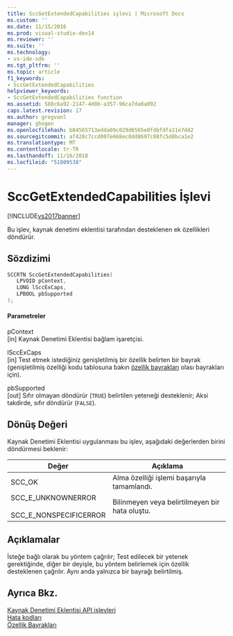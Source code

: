 ```yaml
---
title: SccGetExtendedCapabilities işlevi | Microsoft Docs
ms.custom: ''
ms.date: 11/15/2016
ms.prod: visual-studio-dev14
ms.reviewer: ''
ms.suite: ''
ms.technology:
- vs-ide-sdk
ms.tgt_pltfrm: ''
ms.topic: article
f1_keywords:
- SccGetExtendedCapabilities
helpviewer_keywords:
- SccGetExtendedCapabilities function
ms.assetid: 588c6a92-2147-4d8b-a357-96ca7da0a092
caps.latest.revision: 17
ms.author: gregvanl
manager: ghogen
ms.openlocfilehash: b84565713edda09c029d6565e0fdbfdfa11e7d42
ms.sourcegitcommit: af428c7ccd007e668ec0dd8697c88fc5d8bca1e2
ms.translationtype: MT
ms.contentlocale: tr-TR
ms.lasthandoff: 11/16/2018
ms.locfileid: "51809538"
---
```

# <a name="sccgetextendedcapabilities-function"></a>SccGetExtendedCapabilities İşlevi
[!INCLUDE[vs2017banner](../includes/vs2017banner.md)]

Bu işlev, kaynak denetimi eklentisi tarafından desteklenen ek özellikleri döndürür.  
  
## <a name="syntax"></a>Sözdizimi  
  
```cpp  
SCCRTN SccGetExtendedCapabilities(  
   LPVOID pContext,  
   LONG lSccExCaps,  
   LPBOOL pbSupported  
);  
```  
  
#### <a name="parameters"></a>Parametreler  
 pContext  
 [in] Kaynak Denetimi Eklentisi bağlam işaretçisi.  
  
 lSccExCaps  
 [in] Test etmek istediğiniz genişletilmiş bir özellik belirten bir bayrak (genişletilmiş özelliği kodu tablosuna bakın [özellik bayrakları](../extensibility/capability-flags.md) olası bayrakları için).  
  
 pbSupported  
 [out] Sıfır olmayan döndürür (`TRUE`) belirtilen yeteneği desteklenir; Aksi takdirde, sıfır döndürür (`FALSE`).  
  
## <a name="return-value"></a>Dönüş Değeri  
 Kaynak Denetimi Eklentisi uygulanması bu işlev, aşağıdaki değerlerden birini döndürmesi beklenir:  
  
|Değer|Açıklama|  
|-----------|-----------------|  
|SCC_OK|Alma özelliği işlemi başarıyla tamamlandı.|  
|SCC_E_UNKNOWNERROR<br /><br /> SCC_E_NONSPECIFICERROR|Bilinmeyen veya belirtilmeyen bir hata oluştu.|  
  
## <a name="remarks"></a>Açıklamalar  
 İsteğe bağlı olarak bu yöntem çağrılır; Test edilecek bir yetenek gerektiğinde, diğer bir deyişle, bu yöntem belirlemek için özellik desteklenen çağrılır. Aynı anda yalnızca bir bayrağı belirtilmiş.  
  
## <a name="see-also"></a>Ayrıca Bkz.  
 [Kaynak Denetimi Eklentisi API işlevleri](../extensibility/source-control-plug-in-api-functions.md)   
 [Hata kodları](../extensibility/error-codes.md)   
 [Özellik Bayrakları](../extensibility/capability-flags.md)

